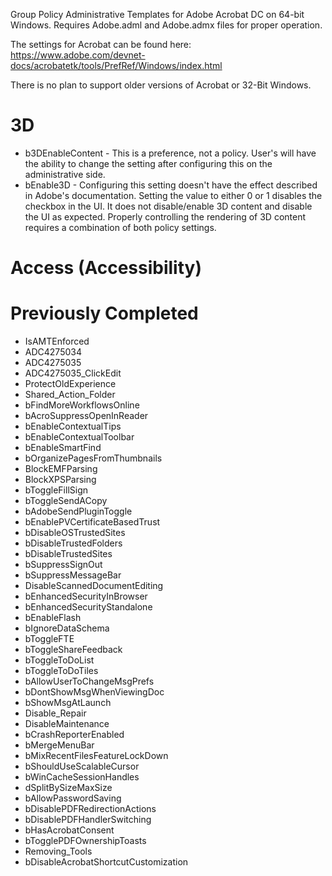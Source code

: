 Group Policy Administrative Templates for Adobe Acrobat DC on 64-bit Windows.  Requires Adobe.adml and Adobe.admx files for proper operation.

The settings for Acrobat can be found here: https://www.adobe.com/devnet-docs/acrobatetk/tools/PrefRef/Windows/index.html

There is no plan to support older versions of Acrobat or 32-Bit Windows.

# 3D #
* b3DEnableContent - This is a preference, not a policy.  User's will have the ability to change the setting after configuring this on the administrative side.
* bEnable3D - Configuring this setting doesn't have the effect described in Adobe's documentation.  Setting the value to either 0 or 1 disables the checkbox in the UI.  It does not disable/enable 3D content and disable the UI as expected.  Properly controlling the rendering of 3D content requires a combination of both policy settings.
# Access (Accessibility)

# Previously Completed #
* IsAMTEnforced
* ADC4275034
* ADC4275035
* ADC4275035_ClickEdit
* ProtectOldExperience
* Shared_Action_Folder
* bFindMoreWorkflowsOnline
* bAcroSuppressOpenInReader
* bEnableContextualTips
* bEnableContextualToolbar
* bEnableSmartFind
* bOrganizePagesFromThumbnails
* BlockEMFParsing
* BlockXPSParsing
* bToggleFillSign
* bToggleSendACopy
* bAdobeSendPluginToggle
* bEnablePVCertificateBasedTrust
* bDisableOSTrustedSites
* bDisableTrustedFolders
* bDisableTrustedSites
* bSuppressSignOut
* bSuppressMessageBar
* DisableScannedDocumentEditing
* bEnhancedSecurityInBrowser
* bEnhancedSecurityStandalone
* bEnableFlash
* bIgnoreDataSchema
* bToggleFTE
* bToggleShareFeedback
* bToggleToDoList
* bToggleToDoTiles
* bAllowUserToChangeMsgPrefs
* bDontShowMsgWhenViewingDoc
* bShowMsgAtLaunch
* Disable_Repair
* DisableMaintenance
* bCrashReporterEnabled
* bMergeMenuBar
* bMixRecentFilesFeatureLockDown
* bShouldUseScalableCursor
* bWinCacheSessionHandles
* dSplitBySizeMaxSize
* bAllowPasswordSaving
* bDisablePDFRedirectionActions
* bDisablePDFHandlerSwitching
* bHasAcrobatConsent
* bTogglePDFOwnershipToasts
* Removing_Tools
* bDisableAcrobatShortcutCustomization